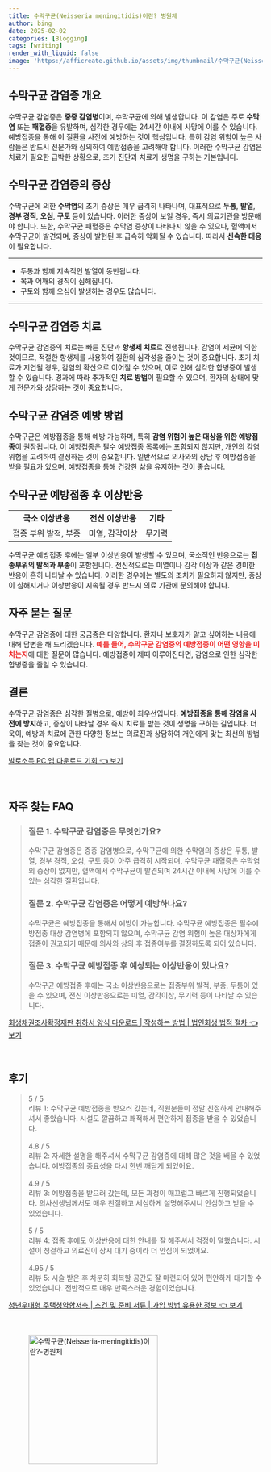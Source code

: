 ```yaml
---
title: 수막구균(Neisseria meningitidis)이란? 병원체
author: bing
date: 2025-02-02
categories: [Blogging]
tags: [writing]
render_with_liquid: false
image: 'https://afficreate.github.io/assets/img/thumbnail/수막구균(Neisseria-meningitidis)이란?-병원체.webp'
---
```



<h2 id='수막구균 감염증 개요'>수막구균 감염증 개요</h2>

<p>수막구균 감염증은 <b>중증 감염병</b>이며, 수막구균에 의해 발생합니다. 이 감염은 주로 <b>수막염</b> 또는 <b>패혈증</b>을 유발하며, 심각한 경우에는 24시간 이내에 사망에 이를 수 있습니다. 예방접종을 통해 이 질환을 사전에 예방하는 것이 핵심입니다. 특히 감염 위험이 높은 사람들은 반드시 전문가와 상의하여 예방접종을 고려해야 합니다. 이러한 수막구균 감염은 치료가 필요한 급박한 상황으로, 조기 진단과 치료가 생명을 구하는 기본입니다.</p>

<h2 id='수막구균 감염증의 증상'>수막구균 감염증의 증상</h2>

<p>수막구균에 의한 <b>수막염</b>의 초기 증상은 매우 급격히 나타나며, 대표적으로 <b>두통</b>, <b>발열</b>, <b>경부 경직</b>, <b>오심</b>, <b>구토</b> 등이 있습니다. 이러한 증상이 보일 경우, 즉시 의료기관을 방문해야 합니다. 또한, 수막구균 패혈증은 수막염 증상이 나타나지 않을 수 있으나, 혈액에서 수막구균이 발견되며, 증상이 발현된 후 급속히 악화될 수 있습니다. 따라서 <b>신속한 대응</b>이 필요합니다.</p>

<hr />

<ul>
    <li>두통과 함께 지속적인 발열이 동반됩니다.</li>
    <li>목과 어깨의 경직이 심해집니다.</li>
    <li>구토와 함께 오심이 발생하는 경우도 많습니다.</li>
</ul>

<hr />

<h2 id='수막구균 감염증 치료'>수막구균 감염증 치료</h2>

<p>수막구균 감염증의 치료는 빠른 진단과 <b>항생제 치료</b>로 진행됩니다. 감염이 세균에 의한 것이므로, 적절한 항생제를 사용하여 질환의 심각성을 줄이는 것이 중요합니다. 초기 치료가 지연될 경우, 감염의 확산으로 이어질 수 있으며, 이로 인해 심각한 합병증이 발생할 수 있습니다. 경과에 따라 추가적인 <b>치료 방법</b>이 필요할 수 있으며, 환자의 상태에 맞게 전문가와 상담하는 것이 중요합니다.</p>

<h2 id='수막구균 감염증 예방 방법'>수막구균 감염증 예방 방법</h2>

<p>수막구균은 예방접종을 통해 예방 가능하며, 특히 <b>감염 위험이 높은 대상을 위한 예방접종</b>이 권장됩니다. 이 예방접종은 필수 예방접종 목록에는 포함되지 않지만, 개인의 감염 위험을 고려하여 결정하는 것이 중요합니다. 일반적으로 의사와의 상담 후 예방접종을 받을 필요가 있으며, 예방접종을 통해 건강한 삶을 유지하는 것이 좋습니다.</p>

<h2 id='수막구균 예방접종 후 이상반응'>수막구균 예방접종 후 이상반응</h2>

<table>
    <tr>
        <td style="text-align: center; height: 17px;"><b>국소 이상반응</b></td>
        <td style="text-align: center; height: 17px;"><b>전신 이상반응</b></td>
        <td style="text-align: center; height: 17px;"><b>기타</b></td>
    </tr>
    <tr>
        <td>접종 부위 발적, 부종</td>
        <td>미열, 감각이상</td>
        <td>무기력</td>
    </tr>
</table>

<p>수막구균 예방접종 후에는 일부 이상반응이 발생할 수 있으며, 국소적인 반응으로는 <b>접종부위의 발적과 부종</b>이 포함됩니다. 전신적으로는 미열이나 감각 이상과 같은 경미한 반응이 흔히 나타날 수 있습니다. 이러한 경우에는 별도의 조치가 필요하지 않지만, 증상이 심해지거나 이상반응이 지속될 경우 반드시 의료 기관에 문의해야 합니다.</p>

<h2 id='자주 묻는 질문'>자주 묻는 질문</h2>

<p>수막구균 감염증에 대한 궁금증은 다양합니다. 환자나 보호자가 알고 싶어하는 내용에 대해 답변을 해 드리겠습니다. <b><span style="color: #ee2323;">예를 들어, 수막구균 감염증의 예방접종이 어떤 영향을 미치는지</span></b>에 대한 질문이 많습니다. 예방접종이 제때 이루어진다면, 감염으로 인한 심각한 합병증을 줄일 수 있습니다.</p>

<h2 id='결론'>결론</h2>

<p>수막구균 감염증은 심각한 질병으로, 예방이 최우선입니다. <b>예방접종을 통해 감염을 사전에 방지</b>하고, 증상이 나타날 경우 즉시 치료를 받는 것이 생명을 구하는 길입니다. 더욱이, 예방과 치료에 관한 다양한 정보는 의료진과 상담하여 개인에게 맞는 최선의 방법을 찾는 것이 중요합니다.</p>


<p><a class="click-button" title="발로소득 PC 앱 다운로드 기회" href="https://afficreate.github.io/posts/%EB%B0%9C%EB%A1%9C%EC%86%8C%EB%93%9D-PC-%EC%95%B1-%EB%8B%A4%EC%9A%B4%EB%A1%9C%EB%93%9C-%EA%B8%B0%ED%9A%8C/" rel="dofollow">발로소득 PC 앱 다운로드 기회 👈 보기</a></p><br>
<h2 id='자주_찾는_FAQ'>자주 찾는 FAQ</h2>
<div itemscope="" itemtype="https://schema.org/FAQPage"> 
<blockquote> 
<div itemscope="" itemprop="mainEntity" itemtype="https://schema.org/Question"> 
<h3 itemprop="name">질문 1. 수막구균 감염증은 무엇인가요?</h3> 
<div itemscope="" itemprop="acceptedAnswer" itemtype="https://schema.org/Answer"> 
<span itemprop="text"> 
<p>수막구균 감염증은 중증 감염병으로, 수막구균에 의한 수막염의 증상은 두통, 발열, 경부 경직, 오심, 구토 등이 아주 급격히 시작되며, 수막구균 패혈증은 수막염의 증상이 없지만, 혈액에서 수막구균이 발견되며 24시간 이내에 사망에 이를 수 있는 심각한 질환입니다.</p> 
</span> 
</div> 
</div> 

<div itemscope="" itemprop="mainEntity" itemtype="https://schema.org/Question"> 
<h3 itemprop="name">질문 2. 수막구균 감염증은 어떻게 예방하나요?</h3> 
<div itemscope="" itemprop="acceptedAnswer" itemtype="https://schema.org/Answer"> 
<span itemprop="text"> 
<p>수막구균은 예방접종을 통해서 예방이 가능합니다. 수막구균 예방접종은 필수예방접종 대상 감염병에 포함되지 않으며, 수막구균 감염 위험이 높은 대상자에게 접종이 권고되기 때문에 의사와 상의 후 접종여부를 결정하도록 되어 있습니다.</p> 
</span> 
</div> 
</div> 

<div itemscope="" itemprop="mainEntity" itemtype="https://schema.org/Question"> 
<h3 itemprop="name">질문 3. 수막구균 예방접종 후 예상되는 이상반응이 있나요?</h3> 
<div itemscope="" itemprop="acceptedAnswer" itemtype="https://schema.org/Answer"> 
<span itemprop="text"> 
<p>수막구균 예방접종 후에는 국소 이상반응으로는 접종부위 발적, 부종, 두통이 있을 수 있으며, 전신 이상반응으로는 미열, 감각이상, 무기력 등이 나타날 수 있습니다.</p> 
</span> 
</div> 
</div> 
</blockquote> 
</div>
<p><a class="click-button" title="회생채권조사확정재판 취하서 양식 다운로드 | 작성하는 방법 | 법인회생 법적 절차" href="https://afficreate.github.io/posts/%ED%9A%8C%EC%83%9D%EC%B1%84%EA%B6%8C%EC%A1%B0%EC%82%AC%ED%99%95%EC%A0%95%EC%9E%AC%ED%8C%90-%EC%B7%A8%ED%95%98%EC%84%9C-%EC%96%91%EC%8B%9D-%EB%8B%A4%EC%9A%B4%EB%A1%9C%EB%93%9C-%EC%9E%91%EC%84%B1%ED%95%98%EB%8A%94-%EB%B0%A9%EB%B2%95-%EB%B2%95%EC%9D%B8%ED%9A%8C%EC%83%9D-%EB%B2%95%EC%A0%81-%EC%A0%88%EC%B0%A8/" rel="dofollow">회생채권조사확정재판 취하서 양식 다운로드 | 작성하는 방법 | 법인회생 법적 절차 👈 보기</a></p><br>
<h2 id='후기'>후기</h2>
<div itemscope itemtype="https://schema.org/Product">
  <blockquote>
  <div itemprop="review" itemscope itemtype="https://schema.org/Review">
      <div itemprop="reviewRating" itemscope itemtype="https://schema.org/Rating"> <span itemprop="ratingValue">5</span> / <span itemprop="bestRating">5</span> </div>
      <span itemprop="reviewBody">리뷰 1: 수막구균 예방접종을 받으러 갔는데, 직원분들이 정말 친절하게 안내해주셔서 좋았습니다. 시설도 깔끔하고 쾌적해서 편안하게 접종을 받을 수 있었습니다.</span>
  </div>
  <br>
  <div itemprop="review" itemscope itemtype="https://schema.org/Review">
      <div itemprop="reviewRating" itemscope itemtype="https://schema.org/Rating"> <span itemprop="ratingValue">4.8</span> / <span itemprop="bestRating">5</span> </div>
      <span itemprop="reviewBody">리뷰 2: 자세한 설명을 해주셔서 수막구균 감염증에 대해 많은 것을 배울 수 있었습니다. 예방접종의 중요성을 다시 한번 깨닫게 되었어요.</span>
  </div>
  <br>
  <div itemprop="review" itemscope itemtype="https://schema.org/Review">
      <div itemprop="reviewRating" itemscope itemtype="https://schema.org/Rating"> <span itemprop="ratingValue">4.9</span> / <span itemprop="bestRating">5</span> </div>
      <span itemprop="reviewBody">리뷰 3: 예방접종을 받으러 갔는데, 모든 과정이 매끄럽고 빠르게 진행되었습니다. 의사선생님께서도 매우 친절하고 세심하게 설명해주시니 안심하고 받을 수 있었습니다.</span>
  </div>
  <br>
  <div itemprop="review" itemscope itemtype="https://schema.org/Review">
      <div itemprop="reviewRating" itemscope itemtype="https://schema.org/Rating"> <span itemprop="ratingValue">5</span> / <span itemprop="bestRating">5</span> </div>
      <span itemprop="reviewBody">리뷰 4: 접종 후에도 이상반응에 대한 안내를 잘 해주셔서 걱정이 덜했습니다. 시설이 청결하고 의료진이 상시 대기 중이라 더 안심이 되었어요.</span>
  </div>
  <br>
  <div itemprop="review" itemscope itemtype="https://schema.org/Review">
      <div itemprop="reviewRating" itemscope itemtype="https://schema.org/Rating"> <span itemprop="ratingValue">4.95</span> / <span itemprop="bestRating">5</span> </div>
      <span itemprop="reviewBody">리뷰 5: 시술 받은 후 차분히 회복할 공간도 잘 마련되어 있어 편안하게 대기할 수 있었습니다. 전반적으로 매우 만족스러운 경험이었습니다.</span>
  </div>
  </blockquote>
</div>
<p><a class="click-button" title="청년우대형 주택청약합저축 | 조건 및 준비 서류 | 가입 방법 유용한 정보" href="https://afficreate.github.io/posts/%EC%B2%AD%EB%85%84%EC%9A%B0%EB%8C%80%ED%98%95-%EC%A3%BC%ED%83%9D%EC%B2%AD%EC%95%BD%ED%95%A9%EC%A0%80%EC%B6%95-%EC%A1%B0%EA%B1%B4-%EB%B0%8F-%EC%A4%80%EB%B9%84-%EC%84%9C%EB%A5%98-%EA%B0%80%EC%9E%85-%EB%B0%A9%EB%B2%95-%EC%9C%A0%EC%9A%A9%ED%95%9C-%EC%A0%95%EB%B3%B4/" rel="dofollow">청년우대형 주택청약합저축 | 조건 및 준비 서류 | 가입 방법 유용한 정보 👈 보기</a></p><br>
<figure class="image"><img src="https://afficreate.github.io/assets/img/thumbnail/수막구균(Neisseria-meningitidis)이란?-병원체.webp" alt="수막구균(Neisseria-meningitidis)이란?-병원체" width="256" height="256"></figure>